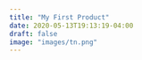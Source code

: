 ```yaml
---
title: "My First Product"
date: 2020-05-13T19:13:19-04:00
draft: false
image: "images/tn.png"
---
```

